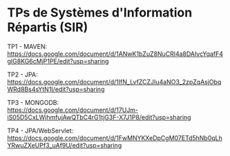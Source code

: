# TPs de Systèmes d'Information Répartis (SIR)

TP1 - MAVEN:</br>
https://docs.google.com/document/d/1ANwK1bZuZ8NuCRl4a8DAIvcYqafF4gIG8KG6cMjP1PE/edit?usp=sharing</br>

TP2 - JPA:</br>
https://docs.google.com/document/d/1IfN_LvfZCZJIu4aNO3_2zpZqAsjObqWRd8Bs4sYtN1I/edit?usp=sharing</br>

TP3 - MONGODB:</br>
https://docs.google.com/document/d/17UJm-iS05D5CxLWjhmfujAwQTbC4rG1tjG3F-X7J1P8/edit?usp=sharing</br>

TP4 - JPA/WebServlet:</br>
https://docs.google.com/document/d/1FwMNYKXeDpCgM07ETd5hNb0qLhYRwuZXeUPf3_uAf9U/edit?usp=sharing
